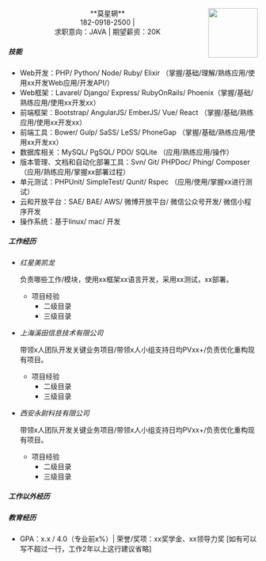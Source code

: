 <img src='http://tgi13.jia.com/120/666/20666797.png' align='right' style=' width:100px;height:200 px'/>

<center>**莫星辋**</center>
<center>182-0918-2500 | <xy65536@163.com></center>
<center>求职意向：JAVA | 期望薪资：20K</center>



##### 技能
* Web开发：PHP/ Python/ Node/ Ruby/ Elixir （掌握/基础/理解/熟练应用/使用xx开发Web应用/开发API/）
* Web框架：Lavarel/ Django/ Express/ RubyOnRails/ Phoenix（掌握/基础/熟练应用/使用xx开发xx）
* 前端框架：Bootstrap/ AngularJS/ EmberJS/ Vue/ React （掌握/基础/熟练应用/使用xx开发xx）
* 前端工具：Bower/ Gulp/ SaSS/ LeSS/ PhoneGap （掌握/基础/熟练应用/使用xx开发xx）
* 数据库相关：MySQL/ PgSQL/ PDO/ SQLite （应用/熟练应用/操作）
* 版本管理、文档和自动化部署工具：Svn/ Git/ PHPDoc/ Phing/ Composer （应用/熟练应用/掌握xx部署过程）
* 单元测试：PHPUnit/ SimpleTest/ Qunit/ Rspec （应用/使用/掌握xx进行测试）
* 云和开放平台：SAE/ BAE/ AWS/ 微博开放平台/ 微信公众号开发/ 微信小程序开发
* 操作系统：基于linux/ mac/ 开发

##### 工作经历
* *红星美凯龙*

    负责哪些工作/模块，使用xx框架xx语言开发，采用xx测试，xx部署。
  
    * 项目经验
        * 二级目录
        * 三级目录
      
* *上海溪田信息技术有限公司*
    
    带领x人团队开发关键业务项目/带领x人小组支持日均PVxx+/负责优化重构现有项目。

    * 项目经验
        * 二级目录
        * 三级目录

* *西安永尉科技有限公司*
    
    带领x人团队开发关键业务项目/带领x人小组支持日均PVxx+/负责优化重构现有项目。
    
    * 项目经验
        * 二级目录
        * 三级目录


##### 工作以外经历
##### 教育经历
* GPA：x.x / 4.0（专业前x%）| 荣誉/奖项：xx奖学金、xx领导力奖 [如有可以写不超过一行，工作2年以上这行建议省略]